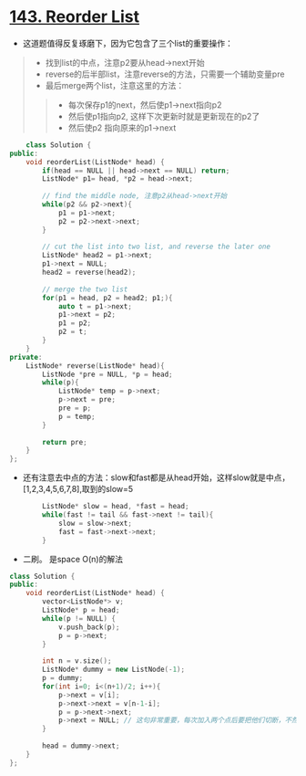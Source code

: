 # [143. Reorder List](https://leetcode.com/problems/reorder-list/#/solutions)
* 这道题值得反复琢磨下，因为它包含了三个list的重要操作：
>* 找到list的中点，注意p2要从head->next开始
>* reverse的后半部list，注意reverse的方法，只需要一个辅助变量pre
>* 最后merge两个list，注意这里的方法：
>>* 每次保存p1的next，然后使p1->next指向p2
>>* 然后使p1指向p2, 这样下次更新时就是更新现在的p2了
>>* 然后使p2 指向原来的p1->next

```C++
	class Solution {
public:
    void reorderList(ListNode* head) {
        if(head == NULL || head->next == NULL) return;
        ListNode* p1= head, *p2 = head->next;
        
        // find the middle node, 注意p2从head->next开始
        while(p2 && p2->next){
            p1 = p1->next;
            p2 = p2->next->next;
        }
        
        // cut the list into two list, and reverse the later one
        ListNode* head2 = p1->next;
        p1->next = NULL;
        head2 = reverse(head2);
        
        // merge the two list
        for(p1 = head, p2 = head2; p1;){
            auto t = p1->next;
            p1->next = p2;
            p1 = p2;
            p2 = t;
        }
    }
private:
    ListNode* reverse(ListNode* head){
        ListNode *pre = NULL, *p = head;
        while(p){
            ListNode* temp = p->next;
            p->next = pre;
            pre = p;
            p = temp;
        }
        
        return pre;
    }
};
```
*  还有注意去中点的方法：slow和fast都是从head开始，这样slow就是中点，[1,2,3,4,5,6,7,8],取到的slow=5
```C++
        ListNode* slow = head, *fast = head;
        while(fast != tail && fast->next != tail){
            slow = slow->next;
            fast = fast->next->next;
        }

```

* 二刷。 是space O(n)的解法

```c++
class Solution {
public:
    void reorderList(ListNode* head) {
        vector<ListNode*> v;
        ListNode* p = head;
        while(p != NULL) {
            v.push_back(p);
            p = p->next;
        }
        
        int n = v.size();
        ListNode* dummy = new ListNode(-1);
        p = dummy;
        for(int i=0; i<(n+1)/2; i++){
            p->next = v[i];
            p->next->next = v[n-1-i];
            p = p->next->next;
            p->next = NULL; // 这句非常重要，每次加入两个点后要把他们切断，不然会死循环       
        }
        
        head = dummy->next;
    }
};

```

